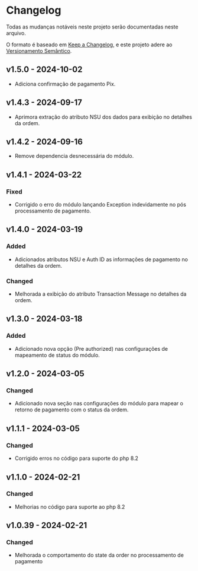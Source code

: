 # Changelog

Todas as mudanças notáveis neste projeto serão documentadas neste arquivo.

O formato é baseado em [Keep a Changelog](https://keepachangelog.com/en/1.0.0/), e este projeto adere ao [Versionamento Semântico](https://semver.org/spec/v2.0.0.html).

## v1.5.0 - 2024-10-02

- Adiciona confirmação de pagamento Pix.

## v1.4.3 - 2024-09-17

- Aprimora extração do atributo NSU dos dados para exibição no detalhes da ordem.

## v1.4.2 - 2024-09-16

- Remove dependencia desnecessária do módulo.

## v1.4.1 - 2024-03-22

### Fixed

- Corrigido o erro do módulo lançando Exception indevidamente no pós processamento de pagamento.

## v1.4.0 - 2024-03-19

### Added

- Adicionados atributos NSU e Auth ID as informações de pagamento no detalhes da ordem.

### Changed

- Melhorada a exibição do atributo Transaction Message no detalhes da ordem.

## v1.3.0 - 2024-03-18

### Added

- Adicionado nova opção (Pre authorized) nas configurações de mapeamento de status do módulo.

## v1.2.0 - 2024-03-05

### Changed

- Adicionado nova seção nas configurações do módulo para mapear o retorno de pagamento com o status da ordem.

## v1.1.1 - 2024-03-05

### Changed

- Corrigido erros no código para suporte do php 8.2

## v1.1.0 - 2024-02-21

### Changed

- Melhorias no código para suporte ao php 8.2

## v1.0.39 - 2024-02-21

### Changed

- Melhorada o comportamento do state da order no processamento de pagamento
